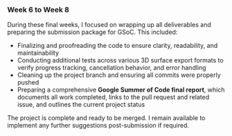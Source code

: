 ### Week 6 to Week 8

During these final weeks, I focused on wrapping up all deliverables and preparing the submission package for GSoC. This included:

- Finalizing and proofreading the code to ensure clarity, readability, and maintainability  
- Conducting additional tests across various 3D surface export formats to verify progress tracking, cancellation behavior, and error handling  
- Cleaning up the project branch and ensuring all commits were properly pushed  
- Preparing a comprehensive **Google Summer of Code final report**, which documents all work completed, links to the pull request and related issue, and outlines the current project status  

The project is complete and ready to be merged. I remain available to implement any further suggestions post-submission if required.
